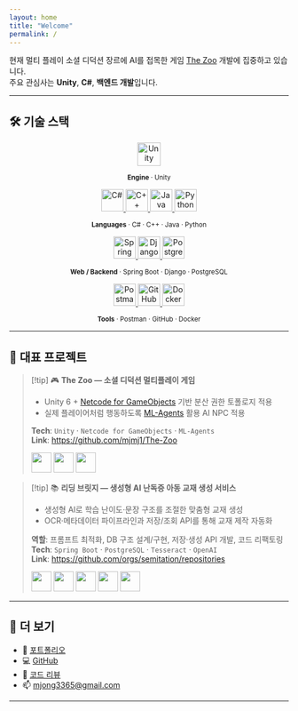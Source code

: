 ```yaml
---
layout: home
title: "Welcome"
permalink: /
---
```


현재 멀티 플레이 소셜 디덕션 장르에 AI를 접목한 게임 [The Zoo](https://github.com/mjmj1/The-Zoo) 개발에 집중하고 있습니다.  
주요 관심사는 **Unity**, **C#**, **백엔드 개발**입니다.

---

## 🛠 기술 스택

<!-- Engine -->
<p align="center">
  <a href="https://unity.com" target="_blank" rel="noopener">
    <img src="https://cdn.jsdelivr.net/gh/devicons/devicon/icons/unity/unity-original.svg" alt="Unity" title="Unity" width="42" height="42" class="icon-invert"/>
  </a>
</p>
<p align="center"><sub><b>Engine</b> · Unity</sub></p>

<!-- Languages -->
<p align="center" style="margin-top:8px;">
  <a href="https://learn.microsoft.com/dotnet/csharp/" target="_blank" rel="noopener">
    <img src="https://cdn.jsdelivr.net/gh/devicons/devicon/icons/csharp/csharp-original.svg" alt="C#" title="C#" width="40" height="40"/>
  </a>
  <a href="https://isocpp.org" target="_blank" rel="noopener">
    <img src="https://cdn.jsdelivr.net/gh/devicons/devicon/icons/cplusplus/cplusplus-original.svg" alt="C++" title="C++" width="40" height="40"/>
  </a>
  <a href="https://www.java.com" target="_blank" rel="noopener">
    <img src="https://cdn.jsdelivr.net/gh/devicons/devicon/icons/java/java-original.svg" alt="Java" title="Java" width="40" height="40"/>
  </a>
  <a href="https://www.python.org" target="_blank" rel="noopener">
    <img src="https://cdn.jsdelivr.net/gh/devicons/devicon/icons/python/python-original.svg" alt="Python" title="Python" width="40" height="40"/>
  </a>
</p>
<p align="center"><sub><b>Languages</b> · C# · C++ · Java · Python</sub></p>

<!-- Web/Backend -->
<p align="center" style="margin-top:8px;">
  <a href="https://spring.io/projects/spring-boot" target="_blank" rel="noopener">
    <img src="https://cdn.jsdelivr.net/gh/devicons/devicon/icons/spring/spring-original.svg" alt="Spring Boot" title="Spring Boot" width="40" height="40"/>
  </a>
  <a href="https://www.djangoproject.com/" target="_blank" rel="noopener">
    <img src="https://cdn.jsdelivr.net/gh/devicons/devicon/icons/django/django-plain.svg" alt="Django" title="Django" width="40" height="40"/>
  </a>
  <a href="https://www.postgresql.org" target="_blank" rel="noopener">
    <img src="https://cdn.jsdelivr.net/gh/devicons/devicon/icons/postgresql/postgresql-original.svg" alt="PostgreSQL" title="PostgreSQL" width="40" height="40"/>
  </a>
</p>
<p align="center"><sub><b>Web / Backend</b> · Spring Boot · Django · PostgreSQL</sub></p>

<!-- Tools -->
<p align="center" style="margin-top:8px;">
  <a href="https://www.postman.com" target="_blank" rel="noopener">
    <img src="https://cdn.jsdelivr.net/gh/devicons/devicon/icons/postman/postman-original.svg" alt="Postman" title="Postman" width="40" height="40"/>
  </a>
  <a href="https://github.com" target="_blank" rel="noopener">
    <img src="https://cdn.jsdelivr.net/gh/devicons/devicon/icons/github/github-original.svg" alt="GitHub" title="GitHub" width="40" height="40" class="icon-invert"/>
  </a>
  <a href="https://www.docker.com" target="_blank" rel="noopener">
    <img src="https://cdn.jsdelivr.net/gh/devicons/devicon/icons/docker/docker-original.svg" alt="Docker" title="Docker" width="40" height="40"/>
  </a>
</p>
<p align="center"><sub><b>Tools</b> · Postman · GitHub · Docker</sub></p>

---

## 🚀 대표 프로젝트

> [!tip] 🎮 **The Zoo — 소셜 디덕션 멀티플레이 게임**  
> - Unity 6 + [Netcode for GameObjects](https://docs.unity3d.com/Manual/multiplayer.html) 기반 분산 권한 토폴로지 적용  
> - 실제 플레이어처럼 행동하도록 [ML-Agents](https://github.com/Unity-Technologies/ml-agents) 활용 AI NPC 적용  
>
> **Tech**: `Unity` · `Netcode for GameObjects` · `ML-Agents`  
> **Link**: https://github.com/mjmj1/The-Zoo  
>
> <p align="left">
>   <img src="https://cdn.jsdelivr.net/gh/devicons/devicon/icons/unity/unity-original.svg" width="36" height="36" class="icon-invert"/>
>   <img src="https://cdn.jsdelivr.net/gh/devicons/devicon/icons/csharp/csharp-original.svg" width="36" height="36"/>
>   <img src="https://cdn.jsdelivr.net/gh/devicons/devicon/icons/pytorch/pytorch-original.svg" width="36" height="36"/>
> </p>

> [!tip] 📚 **리딩 브릿지 — 생성형 AI 난독증 아동 교재 생성 서비스**  
> - 생성형 AI로 학습 난이도·문장 구조를 조절한 맞춤형 교재 생성  
> - OCR·메타데이터 파이프라인과 저장/조회 API를 통해 교재 제작 자동화  
>
> **역할**: 프롬프트 최적화, DB 구조 설계/구현, 저장·생성 API 개발, 코드 리팩토링  
> **Tech**: `Spring Boot` · `PostgreSQL` · `Tesseract` · `OpenAI`  
> **Link**: https://github.com/orgs/semitation/repositories  
>
> <p align="left">
>   <img src="https://cdn.jsdelivr.net/gh/devicons/devicon/icons/java/java-original.svg" width="36" height="36"/>
>   <img src="https://cdn.jsdelivr.net/gh/devicons/devicon/icons/spring/spring-original.svg" width="36" height="36"/>
>   <img src="https://cdn.jsdelivr.net/gh/devicons/devicon/icons/postgresql/postgresql-original.svg" width="36" height="36"/>
>   <img src="https://cdn.simpleicons.org/openai/412991" width="36" height="36"/>
>   <img src="https://cdn.jsdelivr.net/gh/devicons/devicon/icons/github/github-original.svg" width="36" height="36" class="icon-invert"/>
> </p>

---

## 📎 더 보기
- 📂 [포트폴리오](Portfolio.md)  
- 💻 [GitHub](https://github.com/mjmj1)  
- 📝 [코드 리뷰](./review/)  
- 📫 mjong3365@gmail.com

---

<!-- 다크모드 대응: 검은색 로고를 흰색으로 반전 -->
<style>
  html[data-theme="dark"] img.icon-invert {
    filter: invert(1) hue-rotate(180deg) brightness(1.1) contrast(1.05);
  }
</style>
